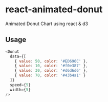 # react-animated-donut

Animated Donut Chart using react &amp; d3


## Usage

```js
<Donut
  data={[
    { value: 50, color: '#ED696C' },
    { value: 10, color: '#f0e387' },
    { value: 30, color: '#d6d6d6' },
    { value: 70, color: '#43b4a1' }
  ]}
  speed={5}
  width={5}
/>
```
